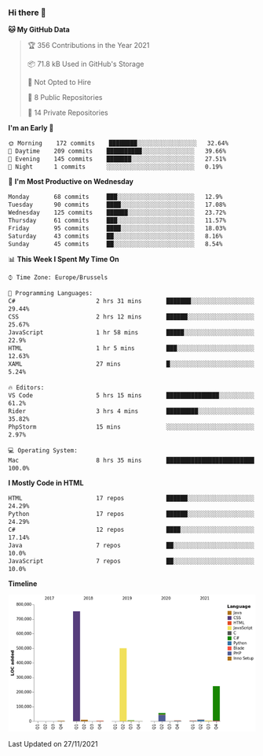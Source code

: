 ### Hi there 👋

<!--START_SECTION:waka-->
**🐱 My GitHub Data** 

> 🏆 356 Contributions in the Year 2021
 > 
> 📦 71.8 kB Used in GitHub's Storage 
 > 
> 🚫 Not Opted to Hire
 > 
> 📜 8 Public Repositories 
 > 
> 🔑 14 Private Repositories  
 > 
**I'm an Early 🐤** 

```text
🌞 Morning    172 commits    ████████░░░░░░░░░░░░░░░░░   32.64% 
🌆 Daytime    209 commits    ██████████░░░░░░░░░░░░░░░   39.66% 
🌃 Evening    145 commits    ███████░░░░░░░░░░░░░░░░░░   27.51% 
🌙 Night      1 commits      ░░░░░░░░░░░░░░░░░░░░░░░░░   0.19%

```
📅 **I'm Most Productive on Wednesday** 

```text
Monday       68 commits     ███░░░░░░░░░░░░░░░░░░░░░░   12.9% 
Tuesday      90 commits     ████░░░░░░░░░░░░░░░░░░░░░   17.08% 
Wednesday    125 commits    ██████░░░░░░░░░░░░░░░░░░░   23.72% 
Thursday     61 commits     ███░░░░░░░░░░░░░░░░░░░░░░   11.57% 
Friday       95 commits     ████░░░░░░░░░░░░░░░░░░░░░   18.03% 
Saturday     43 commits     ██░░░░░░░░░░░░░░░░░░░░░░░   8.16% 
Sunday       45 commits     ██░░░░░░░░░░░░░░░░░░░░░░░   8.54%

```


📊 **This Week I Spent My Time On** 

```text
⌚︎ Time Zone: Europe/Brussels

💬 Programming Languages: 
C#                       2 hrs 31 mins       ███████░░░░░░░░░░░░░░░░░░   29.44% 
CSS                      2 hrs 12 mins       ██████░░░░░░░░░░░░░░░░░░░   25.67% 
JavaScript               1 hr 58 mins        █████░░░░░░░░░░░░░░░░░░░░   22.9% 
HTML                     1 hr 5 mins         ███░░░░░░░░░░░░░░░░░░░░░░   12.63% 
XAML                     27 mins             █░░░░░░░░░░░░░░░░░░░░░░░░   5.24%

🔥 Editors: 
VS Code                  5 hrs 15 mins       ███████████████░░░░░░░░░░   61.2% 
Rider                    3 hrs 4 mins        █████████░░░░░░░░░░░░░░░░   35.82% 
PhpStorm                 15 mins             ░░░░░░░░░░░░░░░░░░░░░░░░░   2.97%

💻 Operating System: 
Mac                      8 hrs 35 mins       █████████████████████████   100.0%

```

**I Mostly Code in HTML** 

```text
HTML                     17 repos            ██████░░░░░░░░░░░░░░░░░░░   24.29% 
Python                   17 repos            ██████░░░░░░░░░░░░░░░░░░░   24.29% 
C#                       12 repos            ████░░░░░░░░░░░░░░░░░░░░░   17.14% 
Java                     7 repos             ██░░░░░░░░░░░░░░░░░░░░░░░   10.0% 
JavaScript               7 repos             ██░░░░░░░░░░░░░░░░░░░░░░░   10.0%

```


**Timeline**

![Chart not found](https://raw.githubusercontent.com/guillaumedeplancke/guillaumedeplancke/main/charts/bar_graph.png) 


 Last Updated on 27/11/2021
<!--END_SECTION:waka-->
